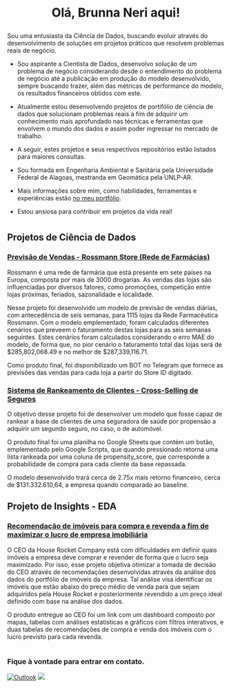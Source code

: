# <p align="center"> Olá, Brunna Neri aqui! </p>

Sou uma entusiasta da Ciência de Dados, buscando evoluir através do desenvolvimento de soluções em projetos práticos que resolvem problemas reais de negócio.

- Sou aspirante a Cientista de Dados, desenvolvo solução de um problema de negócio considerando desde o entendimento do problema de negócio até a publicação
em produção do modelo desenvolvido, sempre buscando trazer, além das métricas de performance do modelo, os resultados financeiros obtidos com este.
- Atualmente estou desenvolvendo projetos de portifólio de ciência de dados que solucionam problemas reais a fim de adquirir um conhecimento mais aprofundado nas técnicas e ferramentas que envolvem o mundo dos dados e assim poder ingressar no mercado de trabalho.
- A seguir, estes projetos e seus respectivos repositórios estão listados para maiores consultas.
- Sou formada em Engenharia Ambiental e Sanitária pela Universidade Federal de Alagoas, mestranda em Geomática pela UNLP-AR.
- Mais informações sobre mim, como habilidades, ferramentas e experiências estão [no meu portfólio](https://brunnaneri.github.io/portfolio_projetos/ ).

- Estou ansiosa para contribuir em projetos da vida real!

#

## Projetos de Ciência de Dados

### [Previsão de Vendas - Rossmann Store (Rede de Farmácias)](https://github.com/brunnaneri/rossmann-store)
Rossmann é uma rede de farmária que está presente em sete países na Europa, composta por mais de 3000 drogarias. As vendas das lojas são influenciadas por diversos fatores, como promoções, competição entre lojas próximas, feriados, sazonalidade e localidade. 

Nesse projeto foi desenvolvido um modelo de previsão de vendas diárias, com antecedência de seis semanas, para 1115 lojas da Rede Farmacêutica Rossmann. 
Com o modelo emplementado, foram calculados diferentes cenários que preveem o faturamento destas lojas para as seis semanas seguintes. Estes cenários foram calculados considerando o erro MAE do modelo, de forma que, no pior cenário o faturamento total das lojas será de $285,802,068.49 e no melhor de $287,339,116.71.

Como produto final, foi disponibilizado um BOT no Telegram que fornece as previsões das vendas para cada loja a partir do Store ID digitado.

### [Sistema de Rankeamento de Clientes - Cross-Selling de Seguros](https://github.com/brunnaneri/health_insurance_cross_sell)
O objetivo desse projeto foi de desenvolver um modelo que fosse capaz de rankear a base de clientes de uma seguradora de saúde por propensão a adquirir um segundo seguro, no caso, o de automóvel. 

O produto final foi uma planilha no Google Sheets que contém um botão, emplementado pelo Google Scripts, que quando pressionado retorna uma lista rankeada por uma coluna de propensity_score, que corresponde a probabilidade de compra para cada cliente da base repassada.

O modelo desenvolvido trará cerca de 2.75x mais retorno financeiro, cerca de $131.332.610,64, a empresa quando comparado ao baseline.

## Projeto de Insights - EDA

### [Recomendação de imóveis para compra e revenda a fim de maximizar o lucro de empresa imobiliária](https://github.com/brunnaneri/house_rocket)
O CEO da House Rocket Company está com dificuldades em definir quais imóveis a empresa deve comprar e revender de forma que o lucro seja maximizado. Por isso, esse projeto objetiva otimizar a tomada de decisão do CEO através de recomendações desenvolvidas através da análise dos dados do portfólio de imóveis da empresa. Tal análise visa identificar os imóveis que estão abaixo do preço médio de venda para que sejam adquiridos pela House Rocket e posteriormente revendido a um preço ideal definido com base na análise dos dados.

O produto entregue ao CEO foi um link com um dashboard composto por mapas, tabelas com análises estatísticas e gráficos com filtros interativos, e duas tabelas de recomendações de compra e venda dos imóveis com o lucro previsto para cada revenda.


#
### Fique à vontade para entrar em contato.

[<img alt="Outlook" src="https://img.shields.io/badge/Outlook-0078D4?style=for-the-badge&logo=microsoft-outlook&logoColor=white&link=mailto:brunnaneri@hotmail.com" />](mailto:brunnaneri@hotmail.com)
[<img src="https://img.shields.io/badge/linkedin-%230077B5.svg?&style=for-the-badge&logo=linkedin&logoColor=white" />](https://www.linkedin.com/in/brunna-neri-74928516a)


<!---
brunnaneri/brunnaneri is a ✨ special ✨ repository because its `README.md` (this file) appears on your GitHub profile.
You can click the Preview link to take a look at your changes.
--->
